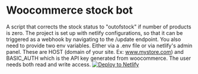 # Woocommerce stock bot
A script that corrects the stock status to "outofstock" if number of products is zero.
The project is set up with netlify configurations, so that it can be triggered as a webhook by navigating to the /update endpoint. You also need to provide two env variables. Either via a .env file or via netlify's admin panel. These are HOST (domain of your site. Ex: www.mystore.com) and BASIC_AUTH which is the API key generated from woocommerce. The user needs both read and write access.
[![Deploy to Netlify](https://www.netlify.com/img/deploy/button.svg)](https://app.netlify.com/start/deploy?repository=https://github.com/oleeskild/woocommerce-stock-bot)
